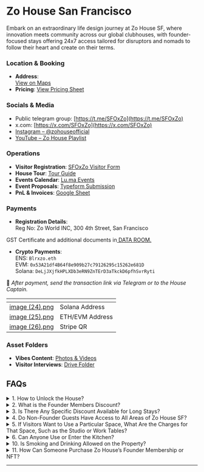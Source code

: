 # Zo House San Francisco

Embark on an extraordinary life design journey at Zo House SF, where innovation meets community across our global clubhouses, with founder-focused stays offering 24x7 access tailored for disruptors and nomads to follow their heart and create on their terms.

### Location & Booking

* **Address**:\
  &#x20;[View on Maps](https://share.google/NrpXr5i5cGSqYoKKO)
* **Pricing**: [View Pricing Sheet](https://jealous-brass-35b.notion.site/Zo-House-SF-Pricing-2249fbf32f02801b8c0fdf3663c99524?pvs=74)

### Socials & Media

* Public telegram group: [https://t.me/SFOxZo](https://t.me/SFOxZo)
* x.com: [https://x.com/SFOxZo](https://x.com/SFOxZo)
* [Instagram – @zohouseofficial](https://www.instagram.com/zohouseofficial/)
* [YouTube – Zo House Playlist](https://www.youtube.com/playlist?list=PLtbSwFnJdjOE_jNVYxM_eAj6KfWOZbDIO)

### Operations

* **Visitor Registration**: [SFOxZo Visitor Form](https://zostel.typeform.com/sfoxzovistor)
* **House Tour**: [Tour Guide](https://samuraidojo.notion.site/Zo-House-SF-Tour-22444d23767a804a9706dcf6a2500c2b?source=copy_link)
* **Events Calendar**: [Lu.ma Events](https://lu.ma/sfoxzo)
* **Event Proposals**: [Typeform Submission](https://zostel.typeform.com/to/LgcBfa0M)
* **PnL & Invoices**: [Google Sheet](https://docs.google.com/spreadsheets/d/1O22izGqZXFdYE2W6DsTVBGVDIEAUXFoM/edit?usp=sharing\&ouid=109709317470136578499\&rtpof=true\&sd=true)

### Payments

* **Registration Details**:\
  Reg No: Zo World INC, 300 4th Street, San Francisco

GST Certificate and additional documents in[ DATA ROOM.](https://drive.google.com/drive/folders/1lUIcCte7tsa_arEkVf8V5mPbrT5WL-e1?usp=drive_link)

* **Crypto Payments**:\
  ENS: `Blrxzo.eth`\
  EVM: `0x53A21df4B64f8e909b27c79126295c15262e681D`\
  Solana: `DeLjJXjfkHPLXDb3eRN9ZnTErD3aTkckD6pfhSvrRyti`

📩 _After payment, send the transaction link via Telegram or to the House Captain._

<table data-view="cards"><thead><tr><th data-card-cover data-type="files"></th><th></th></tr></thead><tbody><tr><td><a href="../../.gitbook/assets/image (24).png">image (24).png</a></td><td>Solana Address</td></tr><tr><td><a href="../../.gitbook/assets/image (25).png">image (25).png</a></td><td>ETH/EVM Address</td></tr><tr><td><a href="../../.gitbook/assets/image (26).png">image (26).png</a></td><td>Stripe QR</td></tr></tbody></table>

### Asset Folders

* **Vibes Content**: [Photos & Videos](https://drive.google.com/drive/folders/1mRVDICqPVSC795HQ99CyRUONMijA2Dud?usp=drive_link)
* **Visitor Interviews**: [Drive Folder](https://drive.google.com/drive/folders/1Dqe5nlX8Mjqp5a6vTBbm_c7XS-oypAWX?usp=drive_link)

## FAQs

<details>

<summary>1. How to Unlock the House?</summary>

Question: How do guests and residents unlock the house?

\
Answer: Founder Members of Zo World can use the /unlock command in the Telegram live group to open the door, leveraging a secure Web3-integrated system. Visitors must be invited by a Founder Member or have a confirmed booking to access the house, with no other entry methods permitted. A visitor form, provided as part of the pre-check-in message, must be completed and is shareable by bookers with their visitors.

Process for Founder Members:

* Join the Zo House Telegram live group (accessible via the Zo App or an invite link from the House Captain).
* Use the /unlock command, which triggers a smart lock system linked to your verified Zo World Passport (a Base wallet with multi-factor authentication, including email and onchain verification).
* The system confirms Founder NFT ownership before granting access, ensuring security and exclusivity.

Process for Visitors:

* Visitors must either be invited by a Founder Member or have a confirmed booking through the Zo App or zostel.com.
* Upon booking, the primary booker receives a pre-check-in message containing a visitor form as a link.
* The booker can share this form with their visitors, who must complete it with details like name, contact info, and visit purpose.
* Uninvited or non-booked visitors are not permitted beyond the reception area.

Backup: In case of technical issues (e.g., Telegram downtime or app glitches), contact the House Captain via Telegram for manual access. Physical access cards are provided at the location upon verification, requiring a refundable deposit (e.g., 500 INR, returned at check-out).

Security Note: All access is logged onchain for transparency, and physical cards are deactivated post-use to prevent unauthorized entry.

</details>

<details>

<summary>2. What is the Founder Members Discount?</summary>

Question: What discounts are available for Founder Members?\
Founder Members enjoy exclusive privileges designed to support their nomadic lifestyle and community engagement across the Zo ecosystem\


Founder Members Discount:

* Accommodation: A flat 10% discount applies to all bookings (e.g., dorms, private rooms, or long-term stays) at any Zo World property, reducing costs for nomads and founders.
* Event Access: Founder Members enjoy free or discounted entry to Zo House events (e.g., mixers, workshops).

Additional Perks:

* 24/7 access to dedicated areas like the Studio and premium workspaces, ideal for creative projects or focused work.

- Eligibility:



* Must own a Founder NFT, verifiable onchain or through Zostel app
* Users must merge their Zo Club and Zostel accounts using the same email address to link their Founder NFT to the Zostel Black Passport, ensuring seamless verification.
* To check status, log into the Zostel App, navigate to “My Profile,” and confirm the Black Passport is active.
* Contact the House Captain for assistance with account merging or discount issues.

</details>

<details>

<summary>3. Is There Any Specific Discount Available for Long Stays?</summary>

Question: Are there discounts for extended stays at Zo properties?\
\
Long-stay discounts are determined by the HQ team on a case-by-case basis, ensuring flexibility to accommodate nomads, residents, and founders based on property availability and stay purpose.

Process:

* Submit a long-stay request to the House Captain, specifying the desired duration (e.g., 7, 14, or 30+ days) and purpose (e.g., project work, community engagement).
* The HQ team reviews requests within 48 hours, considering factors like occupancy rates, event schedules, and member status (e.g., Founder Members may receive priority).
* Approved discounts typically range from 10–20% for stays over 7 days.

Examples:

* A 14-day stay at Zo House Bangalore might receive a 15% discount if approved, reducing a 28,000 INR stay to 23,800 INR.

Note: Discounts are not guaranteed and depend on the property’s capacity and operational needs. Founder Members should highlight their NFT status in requests to expedite approval.

</details>

<details>

<summary>4. Do Non-Founder Guests Have Access to All Areas of Zo House SF?</summary>

Question: Do non-Founder resident guests have access to all property areas?\
Zo House SF does not offer on-site accommodations. Residential apartments are located in a separate building and are exclusively available to Founder Members.\
Non-Founder guests visiting Zo House SF have limited access to the property. While they’re welcome in shared community and event spaces, premium zones such as the Studio, Flow Zone, Bored Room, and Degen Lounge are restricted unless booked separately or accessed through a Founder Member.\
Access Breakdown – Zo House SF\


Accessible Spaces for Non-Founders:

* Schelling Point – A casual social zone for conversation, collaboration, and events.
* Multiverse Lounge – An open, flexible space designed for casual coworking and community connection.

Restricted / Premium Areas:

* Studio – For content creation and creative use (e.g., podcasts, design), available via separate booking.
* Flow Zone – Dedicated workstations for deep focus, bookable by the day.
* Bored Room – Meeting room accessible only by Founder Members or with a pre-approved booking.
* Degen Lounge – Reserved for Founder Members or accessible during specific events (e.g., hackathons, mixers) or via private room bookings by Founders.\
  Visitor Policy

All visitors must be registered in advance before entering the property.

Unregistered visitors will not be permitted beyond the entrance area.

Non-Founder visitors must either be invited by a Founder Member or attend a public/open community event.

</details>

<details>

<summary>5. If Visitors Want to Use a Particular Space, What Are the Charges for That Space, Such as the Studio or Work Tables?</summary>

Question: What are the charges for visitors to use specific spaces like the Studio or Work Tables?\
\
Refer to the pricing doc: [Zo House SF Pricing](https://jealous-brass-35b.notion.site/Zo-House-SF-Pricing-2249fbf32f02801b8c0fdf3663c99524)&#x20;

</details>

<details>

<summary>6. Can Anyone Use or Enter the Kitchen?</summary>

Question: Who can access the kitchen?\


The kitchen is open to all active Founder Members. Visitors and non-members are not permitted to use or enter the kitchen unless explicitly approved for a specific event.

Community Guidelines:

* Store food and condiments neatly in the fridge.
* Clean up after use — all dishes must be placed in the dishwasher.
* Be mindful of shared space and avoid crowding during peak hours.
* No heavy cooking or open-flame use.

Monitoring & Hygiene

The kitchen is monitored by cameras for safety and hygiene compliance.

Event Use\
Founder Members may host community meals or cooking sessions in the kitchen. All event-based use must be approved by the House Captain at least 48 hours in advance.\
Contact the House Captain via Telegram for special kitchen access requests.\


</details>

<details>

<summary>10. Is Smoking and Drinking Allowed on the Property?</summary>

Question: Are smoking and drinking permitted on the property?\
\
Smoking and drinking are permitted only in designated zones for Founder Members and residents, ensuring a respectful and inclusive environment. No parties or gatherings are allowed without prior approval.\
\
Smoking:

* Prohibited indoors across all Zo Houses.
* Designated outdoor smoking zones are clearly marked at each property.
* Violations may incur a 2500 INR cleaning fee or a warning, enforced via vibe checks by community managers.

Drinking:

* Allowed in moderation in designated zones (e.g., Schelling Point, outdoor areas) during approved events like mixers or hackathons.
* Alcohol is prohibited in dorms & non-event communal areas unless explicitly approved by the House Captain.

Enforcement:

* Community managers monitor compliance during events and daily checks, ensuring adherence to local laws (e.g., India’s public smoking bans).
* Repeated violations may lead to temporary bans from communal areas or events.

- Note: Founder Members are expected to model responsible behavior, and all guests must respect local regulations.

Report violations or request event approvals via Telegram to the House Captain.\


</details>

<details>

<summary>11. How Can Someone Purchase Zo House’s Founder Membership or NFT?</summary>

Question: How can someone become a Founder Member or purchase a Founder NFT?\
\
Founder NFTs, granting exclusive Founder Membership benefits, are available through [os.zo.xyz](http://os.zo.xyz) on OpenSea’s decentralised marketplace. For assistance, contact @samuraizan via Telegram.\
\
Purchase Process:

* Set up a wallet (e.g., via Coinbase Wallet or Metamask)
* Load some ETH onto it
* Visit [os.zo.xyz](http://os.zo.xyz) on OpenSea to browse and purchase a Founder NFT
* After purchase, link the NFT to your Zo World Passport in the Zo App by merging your Zo Club and Zostel accounts (using the same email address) for verification and perk activation.

Verification:

* Check NFT ownership in the Zo App under “My Profile,” where the Zostel Black Passport confirms Founder status.
* Merging accounts ensures seamless access to perks like discounts and priority bookings.

- Secondary Market: Founder NFTs may be available on other platforms (e.g., OpenSea), but buyers must verify authenticity via the Base network to avoid fraud.

Benefits:\
Check our [membership website](https://zo.xyz/membership)&#x20;

* Note: With only 500+ Founder NFTs in circulation, they are exclusive and subject to market-driven price fluctuations.

For wallet setup or purchase support, contact @samuraizan via telegram for assistance.\


</details>



***
